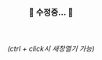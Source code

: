 
<h3 align="center">
<b> 💎 수정중... 💎</b>
</h3>
<br>
<p align="center">
<!-- <a href="https://jeongmmin.github.io/PortfolioSite/" target="_blank"><img src="https://img.shields.io/badge/사이트링크-232F3E?style=flat-square&logo=SitePoint&logoColor=white"/></a> -->
</p>
<h6 align="center">(ctrl + click시 새창열기 가능)</h6>
